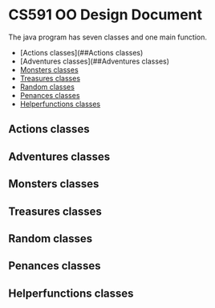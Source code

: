 # CS591 OO Design Document
The java program has seven classes and one main function.
* [Actions classes](##Actions classes)
* [Adventures classes](##Adventures classes)
* [Monsters classes]()
* [Treasures classes]()
* [Random classes]()
* [Penances classes]()
* [Helperfunctions classes]()

## Actions classes

## Adventures classes

## Monsters classes

## Treasures classes

## Random classes

## Penances classes

## Helperfunctions classes
